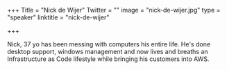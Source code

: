 +++
Title = "Nick de Wijer"
Twitter = ""
image = "nick-de-wijer.jpg"
type = "speaker"
linktitle = "nick-de-wijer"

+++

Nick, 37 yo has been messing with computers his entire life. He's done desktop support, windows management and now lives and breaths an Infrastructure as Code lifestyle while bringing his customers into AWS.

